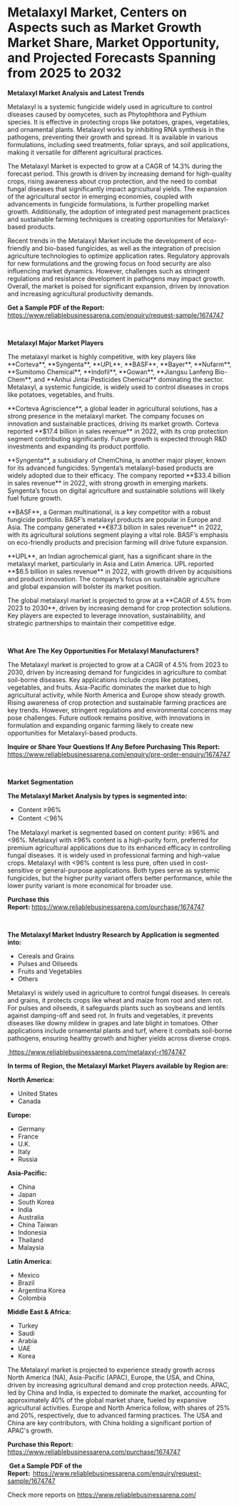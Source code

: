 <p><h1>Metalaxyl Market, Centers on Aspects such as Market Growth Market Share, Market Opportunity, and Projected Forecasts Spanning from 2025 to 2032</h1></p><p><strong>Metalaxyl Market Analysis and Latest Trends</strong></p>
<p><p>Metalaxyl is a systemic fungicide widely used in agriculture to control diseases caused by oomycetes, such as Phytophthora and Pythium species. It is effective in protecting crops like potatoes, grapes, vegetables, and ornamental plants. Metalaxyl works by inhibiting RNA synthesis in the pathogens, preventing their growth and spread. It is available in various formulations, including seed treatments, foliar sprays, and soil applications, making it versatile for different agricultural practices.</p><p>The Metalaxyl Market is expected to grow at a CAGR of 14.3% during the forecast period. This growth is driven by increasing demand for high-quality crops, rising awareness about crop protection, and the need to combat fungal diseases that significantly impact agricultural yields. The expansion of the agricultural sector in emerging economies, coupled with advancements in fungicide formulations, is further propelling market growth. Additionally, the adoption of integrated pest management practices and sustainable farming techniques is creating opportunities for Metalaxyl-based products.</p><p>Recent trends in the Metalaxyl Market include the development of eco-friendly and bio-based fungicides, as well as the integration of precision agriculture technologies to optimize application rates. Regulatory approvals for new formulations and the growing focus on food security are also influencing market dynamics. However, challenges such as stringent regulations and resistance development in pathogens may impact growth. Overall, the market is poised for significant expansion, driven by innovation and increasing agricultural productivity demands.</p></p>
<p><strong>Get a Sample PDF of the Report:&nbsp;</strong> <a href="https://www.reliablebusinessarena.com/enquiry/request-sample/1674747?utm_campaign=2239&utm_medium=2&utm_source=Github&utm_content=ia&utm_term=26012025&utm_id=metalaxyl">https://www.reliablebusinessarena.com/enquiry/request-sample/1674747</a></p>
<p>&nbsp;</p>
<p><strong>Metalaxyl Major Market Players</strong></p>
<p><p>The metalaxyl market is highly competitive, with key players like **Corteva**, **Syngenta**, **UPL**, **BASF**, **Bayer**, **Nufarm**, **Sumitomo Chemical**, **Indofil**, **Gowan**, **Jiangsu Lanfeng Bio-Chem**, and **Anhui Jintai Pesticides Chemical** dominating the sector. Metalaxyl, a systemic fungicide, is widely used to control diseases in crops like potatoes, vegetables, and fruits.</p><p>**Corteva Agriscience**, a global leader in agricultural solutions, has a strong presence in the metalaxyl market. The company focuses on innovation and sustainable practices, driving its market growth. Corteva reported **$17.4 billion in sales revenue** in 2022, with its crop protection segment contributing significantly. Future growth is expected through R&D investments and expanding its product portfolio.</p><p>**Syngenta**, a subsidiary of ChemChina, is another major player, known for its advanced fungicides. Syngenta’s metalaxyl-based products are widely adopted due to their efficacy. The company reported **$33.4 billion in sales revenue** in 2022, with strong growth in emerging markets. Syngenta’s focus on digital agriculture and sustainable solutions will likely fuel future growth.</p><p>**BASF**, a German multinational, is a key competitor with a robust fungicide portfolio. BASF’s metalaxyl products are popular in Europe and Asia. The company generated **€87.3 billion in sales revenue** in 2022, with its agricultural solutions segment playing a vital role. BASF’s emphasis on eco-friendly products and precision farming will drive future expansion.</p><p>**UPL**, an Indian agrochemical giant, has a significant share in the metalaxyl market, particularly in Asia and Latin America. UPL reported **$6.5 billion in sales revenue** in 2022, with growth driven by acquisitions and product innovation. The company’s focus on sustainable agriculture and global expansion will bolster its market position.</p><p>The global metalaxyl market is projected to grow at a **CAGR of 4.5% from 2023 to 2030**, driven by increasing demand for crop protection solutions. Key players are expected to leverage innovation, sustainability, and strategic partnerships to maintain their competitive edge.</p></p>
<p>&nbsp;</p>
<p><strong>What Are The Key Opportunities For Metalaxyl Manufacturers?</strong></p>
<p><p>The Metalaxyl market is projected to grow at a CAGR of 4.5% from 2023 to 2030, driven by increasing demand for fungicides in agriculture to combat soil-borne diseases. Key applications include crops like potatoes, vegetables, and fruits. Asia-Pacific dominates the market due to high agricultural activity, while North America and Europe show steady growth. Rising awareness of crop protection and sustainable farming practices are key trends. However, stringent regulations and environmental concerns may pose challenges. Future outlook remains positive, with innovations in formulation and expanding organic farming likely to create new opportunities for Metalaxyl-based products.</p></p>
<p><strong>Inquire or Share Your Questions If Any Before Purchasing This Report:</strong> <a href="https://www.reliablebusinessarena.com/enquiry/pre-order-enquiry/1674747?utm_campaign=2239&utm_medium=2&utm_source=Github&utm_content=ia&utm_term=26012025&utm_id=metalaxyl">https://www.reliablebusinessarena.com/enquiry/pre-order-enquiry/1674747</a></p>
<p>&nbsp;</p>
<p><strong>Market Segmentation</strong></p>
<p><strong>The Metalaxyl Market Analysis by types is segmented into:</strong></p>
<p><ul><li>Content ≥96%</li><li>Content ＜96%</li></ul></p>
<p><p>The Metalaxyl market is segmented based on content purity: ≥96% and <96%. Metalaxyl with ≥96% content is a high-purity form, preferred for premium agricultural applications due to its enhanced efficacy in controlling fungal diseases. It is widely used in professional farming and high-value crops. Metalaxyl with <96% content is less pure, often used in cost-sensitive or general-purpose applications. Both types serve as systemic fungicides, but the higher purity variant offers better performance, while the lower purity variant is more economical for broader use.</p></p>
<p><strong>Purchase this Report:&nbsp;</strong><a href="https://www.reliablebusinessarena.com/purchase/1674747?utm_campaign=2239&utm_medium=2&utm_source=Github&utm_content=ia&utm_term=26012025&utm_id=metalaxyl">https://www.reliablebusinessarena.com/purchase/1674747</a></p>
<p>&nbsp;</p>
<p><strong>The Metalaxyl Market Industry Research by Application is segmented into:</strong></p>
<p><ul><li>Cereals and Grains</li><li>Pulses and Oilseeds</li><li>Fruits and Vegetables</li><li>Others</li></ul></p>
<p><p>Metalaxyl is widely used in agriculture to control fungal diseases. In cereals and grains, it protects crops like wheat and maize from root and stem rot. For pulses and oilseeds, it safeguards plants such as soybeans and lentils against damping-off and seed rot. In fruits and vegetables, it prevents diseases like downy mildew in grapes and late blight in tomatoes. Other applications include ornamental plants and turf, where it combats soil-borne pathogens, ensuring healthy growth and higher yields across diverse crops.</p></p>
<p><a href="https://www.reliablebusinessarena.com/metalaxyl-r1674747?utm_campaign=2239&utm_medium=2&utm_source=Github&utm_content=ia&utm_term=26012025&utm_id=metalaxyl">&nbsp;https://www.reliablebusinessarena.com/metalaxyl-r1674747</a></p>
<p><strong>In terms of Region, the Metalaxyl Market Players available by Region are:</strong></p>
<p>
    <p> <strong> North America: </strong>
        <ul>
            <li>United States</li>
            <li>Canada</li>
        </ul>
        </p> 
    <p> <strong> Europe: </strong>
        <ul>
            <li>Germany</li>
            <li>France</li>
            <li>U.K.</li>
            <li>Italy</li>
            <li>Russia</li>
        </ul>
        </p> 
    <p> <strong> Asia-Pacific: </strong>
        <ul>
            <li>China</li>
            <li>Japan</li>
            <li>South Korea</li>
            <li>India</li>
            <li>Australia</li>
            <li>China Taiwan</li>
            <li>Indonesia</li>
            <li>Thailand</li>
            <li>Malaysia</li>
        </ul>
        </p> 
    <p> <strong> Latin America: </strong>
        <ul>
            <li>Mexico</li>
            <li>Brazil</li>
            <li>Argentina Korea</li>
            <li>Colombia</li>
        </ul>
        </p> 
    <p> <strong> Middle East & Africa: </strong>
        <ul>
            <li>Turkey</li>
            <li>Saudi</li>
            <li>Arabia</li>
            <li>UAE</li>
            <li>Korea</li>
        </ul>
    </p>
    </p>
<p><p>The Metalaxyl market is projected to experience steady growth across North America (NA), Asia-Pacific (APAC), Europe, the USA, and China, driven by increasing agricultural demand and crop protection needs. APAC, led by China and India, is expected to dominate the market, accounting for approximately 40% of the global market share, fueled by expansive agricultural activities. Europe and North America follow, with shares of 25% and 20%, respectively, due to advanced farming practices. The USA and China are key contributors, with China holding a significant portion of APAC's growth.</p></p>
<p><strong>Purchase this Report: </strong><a href="https://www.reliablebusinessarena.com/purchase/1674747?utm_campaign=2239&utm_medium=2&utm_source=Github&utm_content=ia&utm_term=26012025&utm_id=metalaxyl">https://www.reliablebusinessarena.com/purchase/1674747</a></p>
<p>&nbsp;<strong>Get a Sample PDF of the Report:&nbsp;&nbsp;</strong><a href="https://www.reliablebusinessarena.com/enquiry/request-sample/1674747?utm_campaign=2239&utm_medium=2&utm_source=Github&utm_content=ia&utm_term=26012025&utm_id=metalaxyl">https://www.reliablebusinessarena.com/enquiry/request-sample/1674747</a></p>
<p><strong></strong></p>
<p>Check more reports on <a href="https://www.reliablebusinessarena.com/?utm_campaign=2239&utm_medium=2&utm_source=Github&utm_content=ia&utm_term=26012025&utm_id=metalaxyl">https://www.reliablebusinessarena.com/</a></p>